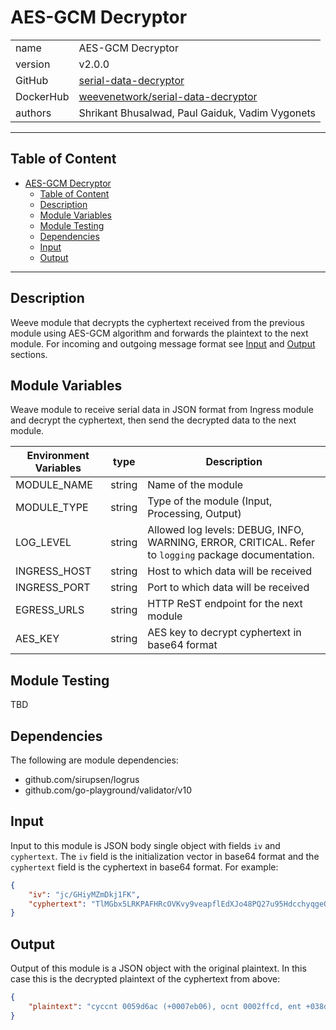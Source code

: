 # AES-GCM Decryptor

|           |                                                                                                   |
| --------- | ------------------------------------------------------------------------------------------------- |
| name      | AES-GCM Decryptor                                                                             |
| version   | v2.0.0                                                                                            |
| GitHub    | [serial-data-decryptor](https://github.com/weeve-modules/serial-data-decryptor)                   |
| DockerHub | [weevenetwork/serial-data-decryptor](https://hub.docker.com/r/weevenetwork/serial-data-decryptor) |
| authors   | Shrikant Bhusalwad, Paul Gaiduk, Vadim Vygonets                                                   |

***
## Table of Content

- [AES-GCM Decryptor](#aes-gcm-decryptor)
  - [Table of Content](#table-of-content)
  - [Description](#description)
  - [Module Variables](#module-variables)
  - [Module Testing](#module-testing)
  - [Dependencies](#dependencies)
  - [Input](#input)
  - [Output](#output)
***

## Description

Weeve module that decrypts the cyphertext received from the previous module using AES-GCM algorithm and forwards the plaintext to the next module. For incoming and outgoing message format see [Input](#input) and [Output](#output) sections.

## Module Variables

Weave module to receive serial data in JSON format from Ingress module and decrypt the cyphertext, then send the decrypted data to the next module.

| Environment Variables | type   | Description                                                                                          |
| --------------------- | ------ | ---------------------------------------------------------------------------------------------------- |
| MODULE_NAME           | string | Name of the module                                                                                   |
| MODULE_TYPE           | string | Type of the module (Input, Processing, Output)                                                       |
| LOG_LEVEL             | string | Allowed log levels: DEBUG, INFO, WARNING, ERROR, CRITICAL. Refer to `logging` package documentation. |
| INGRESS_HOST          | string | Host to which data will be received                                                                  |
| INGRESS_PORT          | string | Port to which data will be received                                                                  |
| EGRESS_URLS           | string | HTTP ReST endpoint for the next module                                                               |
| AES_KEY               | string | AES key to decrypt cyphertext in base64 format                                                       |

## Module Testing

TBD

## Dependencies

The following are module dependencies:

* github.com/sirupsen/logrus
* github.com/go-playground/validator/v10

## Input

Input to this module is JSON body single object with fields `iv` and `cyphertext`. The `iv` field is the initialization vector in base64 format and the `cyphertext` field is the cyphertext in base64 format. For example:

```json
{
    "iv": "jc/GHiyMZmDkj1FK",
    "cyphertext": "TlMGbx5LRKPAFHRcOVKvy9veapflEdXJo48PQ27u95HdcchyqgeQSzLFetmcT2EjswXITGIAjcVUVntIHPNGL8ZsIzGbdik3kdilZtq8ADyZsQ=="
}
```

## Output

Output of this module is a JSON object with the original plaintext. In this case this is the decrypted plaintext of the cyphertext from above:
```json
{
    "plaintext": "cyccnt 0059d6ac (+0007eb06), ocnt 0002ffcd, ent +038d, oh 378782µ"
}
```
